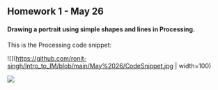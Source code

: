 ## Homework 1 - May 26

#### Drawing a portrait using simple shapes and lines in Processing. 

This is the Processing code snippet:

![](https://github.com/ronit-singh/Intro_to_IM/blob/main/May%2026/CodeSnippet.jpg | width=100)

![](https://github.com/ronit-singh/Intro_to_IM/blob/main/May%2026/Screenshot.jpg)
